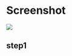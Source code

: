 # Screenshot

![](https://github.com/yanjiabin/ExtendsRingPrigressBar/blob/master/pic/gif.gif)

## step1 
